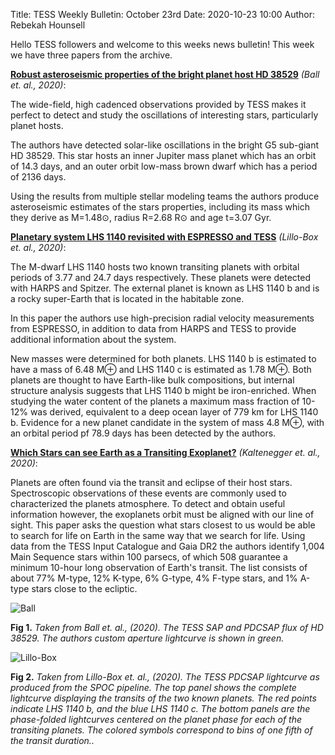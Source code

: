 Title: TESS Weekly Bulletin: October 23rd
Date: 2020-10-23 10:00
Author: Rebekah Hounsell


Hello TESS followers and welcome to this weeks news bulletin! This week we have three papers from the archive. 

**[Robust asteroseismic properties of the bright planet host HD 38529](https://arxiv.org/abs/2010.07323)** *(Ball et. al., 2020)*:

The wide-field, high cadenced observations provided by TESS makes it perfect to detect and study the oscillations of interesting stars, particularly planet hosts.

The authors have detected solar-like oscillations in the bright G5 sub-giant HD 38529. This star hosts an inner Jupiter mass planet which has an orbit of 14.3 days, and an outer orbit low-mass brown dwarf which has a period of 2136 days.

Using the results from multiple stellar modeling teams the authors produce asteroseismic estimates of the stars properties, including its mass which they derive as M=1.48⊙, radius R=2.68 R⊙ and age t=3.07 Gyr.

**[Planetary system LHS 1140 revisited with ESPRESSO and TESS](https://arxiv.org/abs/2010.06928)** *(Lillo-Box et. al., 2020)*:

The M-dwarf LHS 1140 hosts two known transiting planets with orbital periods of 3.77 and 24.7 days respectively. These planets were detected with HARPS and Spitzer. The external planet is known as LHS 1140 b and is a rocky super-Earth that is located in the habitable zone.

In this paper the authors use high-precision radial velocity measurements from ESPRESSO, in addition to data from HARPS and TESS to provide additional information about the system. 

New masses were determined for both planets. LHS 1140 b is estimated to have a mass of 6.48 M⊕ and LHS 1140 c is estimated as 1.78  M⊕. Both planets are thought to have Earth-like bulk compositions, but internal structure analysis suggests that LHS 1140 b might be iron-enriched. When studying the water content of the planets a maximum mass fraction of 10-12% was derived, equivalent to a deep ocean layer of 779 km for LHS 1140 b. Evidence for a new planet candidate in the system of mass 4.8 M⊕, with an orbital period pf 78.9 days has been detected by the authors. 

**[Which Stars can see Earth as a Transiting Exoplanet?](https://arxiv.org/abs/2010.09766)** *(Kaltenegger et. al., 2020)*:

Planets are often found via the transit and eclipse of their host stars. Spectroscopic observations of these events are commonly used to characterized the planets atmosphere. To detect and obtain useful information however, the exoplanets orbit must be aligned with our line of sight. This paper asks the question what stars closest to us would be able to search for life on Earth in the same way that we search for life. Using data from the TESS Input Catalogue and Gaia DR2 the authors identify 1,004 Main Sequence stars within 100 parsecs, of which 508 guarantee a minimum 10-hour long observation of Earth's transit. The list consists of about 77% M-type, 12% K-type, 6% G-type, 4% F-type stars, and 1% A-type stars close to the ecliptic.


![Ball](images/Ball.png)

**Fig 1.** *Taken from Ball et. al., (2020). The TESS SAP and PDCSAP flux of HD 38529. The authors custom aperture lightcurve is shown in green.*

![Lillo-Box](images/Lillo-Box.png)

**Fig 2.** *Taken from Lillo-Box et. al., (2020). The TESS PDCSAP lightcurve as produced from the SPOC pipeline. The top panel shows the complete lightcurve displaying the transits of the two known planets. The red points indicate LHS 1140 b, and the blue LHS 1140 c. The bottom panels are the phase-folded lightcurves centered on the planet phase for each of the transiting planets. The colored symbols correspond to bins of one fifth of the transit duration..*